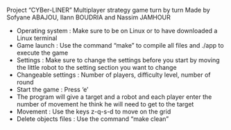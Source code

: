 Project “CYBer-LINER”
Multiplayer strategy game turn by turn
Made by Sofyane ABAJOU, Ilann BOUDRIA and Nassim JAMHOUR

- Operating system : Make sure to be on Linux or to have downloaded a Linux terminal
- Game launch : Use the command “make” to compile all files and ./app to execute the game
- Settings : Make sure to change the settings before you start by moving the little robot to the setting section you want to change 
- Changeable settings : Number of players, difficulty level, number of round
- Start the game : Press ‘e’ 
- The program will give a target and a robot and each player enter the number of movement he think he will need to get to the target
- Movement : Use the keys z-q-s-d to move on the grid
- Delete objects files : Use the command “make clean”
